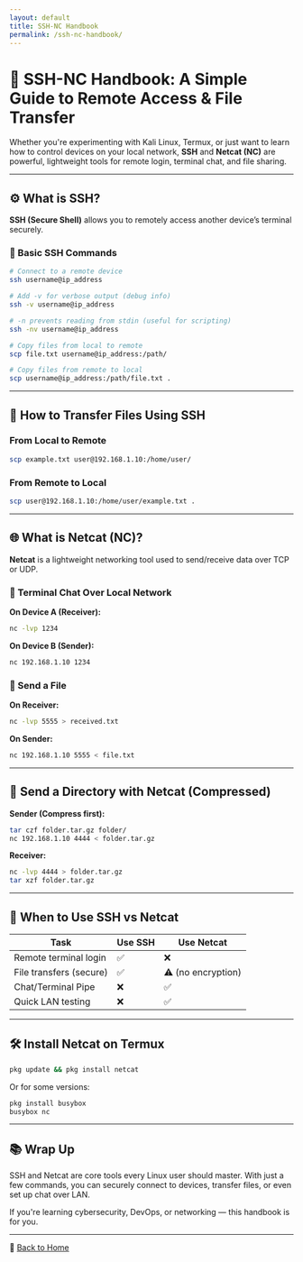```yaml
---
layout: default
title: SSH-NC Handbook
permalink: /ssh-nc-handbook/
---
```


# 🔐 SSH-NC Handbook: A Simple Guide to Remote Access & File Transfer

Whether you're experimenting with Kali Linux, Termux, or just want to learn how to control devices on your local network, **SSH** and **Netcat (NC)** are powerful, lightweight tools for remote login, terminal chat, and file sharing.

---

## ⚙️ What is SSH?

**SSH (Secure Shell)** allows you to remotely access another device’s terminal securely.

### 📌 Basic SSH Commands

```bash
# Connect to a remote device
ssh username@ip_address

# Add -v for verbose output (debug info)
ssh -v username@ip_address

# -n prevents reading from stdin (useful for scripting)
ssh -nv username@ip_address

# Copy files from local to remote
scp file.txt username@ip_address:/path/

# Copy files from remote to local
scp username@ip_address:/path/file.txt .
````

---

## 📂 How to Transfer Files Using SSH

### From Local to Remote

```bash
scp example.txt user@192.168.1.10:/home/user/
```

### From Remote to Local

```bash
scp user@192.168.1.10:/home/user/example.txt .
```

---

## 🌐 What is Netcat (NC)?

**Netcat** is a lightweight networking tool used to send/receive data over TCP or UDP.

### 🔄 Terminal Chat Over Local Network

**On Device A (Receiver):**

```bash
nc -lvp 1234
```

**On Device B (Sender):**

```bash
nc 192.168.1.10 1234
```

### 📁 Send a File

**On Receiver:**

```bash
nc -lvp 5555 > received.txt
```

**On Sender:**

```bash
nc 192.168.1.10 5555 < file.txt
```

---

## 📁 Send a Directory with Netcat (Compressed)

**Sender (Compress first):**

```bash
tar czf folder.tar.gz folder/
nc 192.168.1.10 4444 < folder.tar.gz
```

**Receiver:**

```bash
nc -lvp 4444 > folder.tar.gz
tar xzf folder.tar.gz
```

---

## 🧠 When to Use SSH vs Netcat

| Task                    | Use SSH | Use Netcat         |
| ----------------------- | ------- | ------------------ |
| Remote terminal login   | ✅       | ❌                  |
| File transfers (secure) | ✅       | ⚠️ (no encryption) |
| Chat/Terminal Pipe      | ❌       | ✅                  |
| Quick LAN testing       | ❌       | ✅                  |

---

## 🛠 Install Netcat on Termux

```bash
pkg update && pkg install netcat
```

Or for some versions:

```bash
pkg install busybox
busybox nc
```

---

## 📚 Wrap Up

SSH and Netcat are core tools every Linux user should master. With just a few commands, you can securely connect to devices, transfer files, or even set up chat over LAN.

If you're learning cybersecurity, DevOps, or networking — this handbook is for you.

---

🔗 [Back to Home](../index.md)
